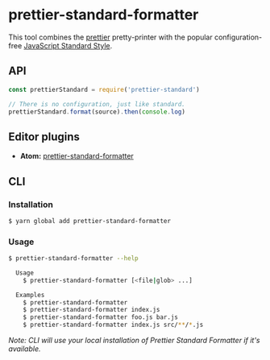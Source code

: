 # prettier-standard-formatter

This tool combines the [prettier](https://github.com/jlongster/prettier) pretty-printer with the popular configuration-free [JavaScript Standard Style](http://standardjs.com/).

## API

```js
const prettierStandard = require('prettier-standard')

// There is no configuration, just like standard.
prettierStandard.format(source).then(console.log)
```

## Editor plugins

- __Atom:__ [prettier-standard-formatter](https://atom.io/packages/prettier-standard-formatter)

## CLI

### Installation
```sh
$ yarn global add prettier-standard-formatter
```

### Usage
```sh
$ prettier-standard-formatter --help

  Usage
    $ prettier-standard-formatter [<file|glob> ...]

  Examples
    $ prettier-standard-formatter
    $ prettier-standard-formatter index.js
    $ prettier-standard-formatter foo.js bar.js
    $ prettier-standard-formatter index.js src/**/*.js
```

_Note: CLI will use your local installation of Prettier Standard Formatter if it's available._